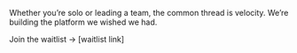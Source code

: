 Whether you’re solo or leading a team, the common thread is velocity. We’re
building the platform we wished we had.

Join the waitlist → [waitlist link]
